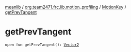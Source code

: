 [meanlib](../../index.md) / [org.team2471.frc.lib.motion_profiling](../index.md) / [MotionKey](index.md) / [getPrevTangent](./get-prev-tangent.md)

# getPrevTangent

`open fun getPrevTangent(): `[`Vector2`](../../org.team2471.frc.lib.vector/-vector2/index.md)